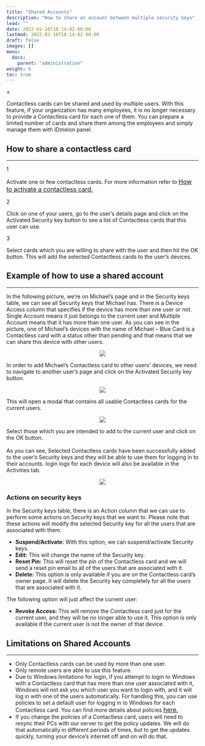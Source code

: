 ```yaml
---
title: "Shared Accounts"
description: "How to share an account between multiple security keys"
lead: ""
date: 2022-02-16T18:14:02-08:00
lastmod: 2022-02-16T18:14:02-08:00
draft: false
images: []
menu:
  docs:
    parent: "administration"
weight: 6
toc: true
---
```


<div id="_modal" class="modal">
  <span class="close">&times;</span>
  <img class="modal-content" id="img01">
</div>

Contactless cards can be shared and used by multiple users. With this feature, if your organization has many employees, it is no longer necessary to provide a Contactless card for each one of them. You can prepare a limited number of cards and share them among the employees and simply manage them with IDmelon panel.

## How to share a contactless card

<hr class="hr-line">

<div class="step-row-container">
  <div class="step-column step-count-size">
    <p class="step-counter">1</p>
  </div>
  <div class="card-column">
    <div class="step-text" >
      <div class="card-body">
        <p style="margin-bottom: 0">Activate one or few contactless cards. For more information refer to <a href="https://docs.idmelon.com/docs/administration/enrollment/#contactless-card" style="font-size:16px;">How to activate a contactless card.</a></p>
      </div>
    </div>
  </div>
</div>
  
<div class="step-row-container">
  <div class="step-column step-count-size">
    <p class="step-counter">2</p>
  </div>
  <div class="card-column">
    <div class="step-text" >
      <div class="card-body">
        <p style="margin-bottom: 0">Click on one of your users, go to the user’s details page and click on the Activated Security key button to see a list of Contactless cards that this user can use.</p>
      </div>
    </div>
  </div>
</div>

<div class="step-row-container">
  <div class="step-column step-count-size">
    <p class="step-counter">3</p>
  </div>
  <div class="card-column">
    <div class="step-text" >
      <div class="card-body">
        <p style="margin-bottom: 0">Select cards which you are willing to share with the user and then hit the OK button. This will add the selected Contactless cards to the user’s devices.</p>
      </div>
    </div>
  </div>
</div>

## Example of how to use a shared account

<hr class="hr-line">

In the following picture, we’re on Michael’s page and in the Security keys table, we can see all Security keys that Michael has. There is a Device Access column that specifies if the device has more than one user or not. Single Account means it just belongs to the current user and Multiple Account means that it has more than one user. As you can see in the picture, one of Michael’s devices with the name of Michael – Blue Card is a Contactless card with a status other than pending and that means that we can share this device with other users.

<div align="center">
    <img src="/images/vendor/Panel/shared-accounts/shared-accounts-1.png" class="doc-img-frame" id="_img" style="margin-top: 0">
</div>

In order to add Michael’s Contactless card to other users' devices, we need to navigate to another user’s page and click on the Activated Security key button.

<div align="center">
    <img src="/images/vendor/Panel/shared-accounts/shared-accounts-2.png" class="doc-img-frame" id="_img" style="margin-top: 0">
</div>

This will open a modal that contains all usable Contactless cards for the current users.

<div align="center">
    <img src="/images/vendor/Panel/shared-accounts/shared-accounts-3.png" class="doc-img-frame" id="_img" style="margin-top: 0">
</div>

Select those which you are intended to add to the current user and click on the OK button.<br></br>
As you can see, Selected Contactless cards have been successfully added to the user’s Security keys and they will be able to use them for logging in to their accounts. login logs for each device will also be available in the Activities tab.

<div align="center">
    <img src="/images/vendor/Panel/shared-accounts/shared-accounts-4.png" class="doc-img-frame" id="_img" style="margin-top: 0">
</div>

### Actions on security keys

In the Security keys table, there is an Action column that we can use to perform some actions on Security keys that we want to. Please note that these actions will modify the selected Security key for all the users that are associated with them.

- **Suspend/Activate:** With this option, we can suspend/activate Security keys.
- **Edit:** This will change the name of the Security key.
- **Reset Pin:** This will reset the pin of the Contactless card and we will send a reset pin email to all of the users that are associated with it.
- **Delete:** This option is only available if you are on the Contactless card’s owner page. It will delete the Security key completely for all the users that are associated with it.

The following option will just affect the current user:

- **Revoke Access:** This will remove the Contactless card just for the current user, and they will be no longer able to use it. This option is only available if the current user is not the owner of that device.

## Limitations on Shared Accounts

<hr class="hr-line">

- Only Contactless cards can be used by more than one user.
- Only remote users are able to use this feature.
- Due to Windows limitations for login, if you attempt to login to Windows with a Contactless card that has more than one user associated with it, Windows will not ask you which user you want to login with, and it will log in with one of the users automatically. For handling this, you can use policies to set a default user for logging in to Windows for each Contactless card. You can find more details about policies <a href="https://docs.idmelon.com/docs/administration/skpolicy/" style="font-size:16px;">here.</a>
- If you change the policies of a Contactless card, users will need to resync their PCs with our server to get the policy updates. We will do that automatically in different periods of times, but to get the updates quickly, turning your device’s internet off and on will do that.
